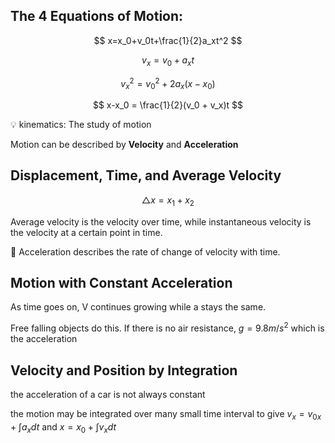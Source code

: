 ## The 4 Equations of Motion:

$$ x=x_0+v_0t+\frac{1}{2}a_xt^2 $$

$$ v_x = v_{0}+a_xt $$

$$ v_x^2 = v_0^2 + 2a_x(x-x_0) $$

$$ x-x_0 = \frac{1}{2}(v_0 + v_x)t $$

<aside> 💡 kinematics: The study of motion

</aside>

Motion can be described by **Velocity** and **Acceleration**

## Displacement, Time, and Average Velocity

$$ \triangle x = x_1 + x_2 $$

Average velocity is the velocity over time, while instantaneous velocity is the velocity at a certain point in time.

<aside> 📢 Acceleration describes the rate of change of velocity with time.

</aside>

## Motion with Constant Acceleration

As time goes on, V continues growing while a stays the same.

Free falling objects do this. If there is no air resistance, $g = 9.8 m/s^2$ which is the acceleration

## Velocity and Position by Integration

the acceleration of a car is not always constant

the motion may be integrated over many small time interval to give $v_x = v_{0x} + \int a_xdt$ and $x = x_0 + \int v_xdt$

